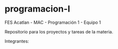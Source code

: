 # programacion-I
FES Acatlan - MAC - Programación 1 - Equipo 1

Repositorio para los proyectos y tareas de la materia.

Integrantes:
